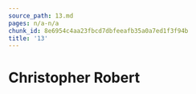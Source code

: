 ```yaml
---
source_path: 13.md
pages: n/a-n/a
chunk_id: 8e6954c4aa23fbcd7dbfeeafb35a0a7ed1f3f94b
title: '13'
---
```

# Christopher Robert
